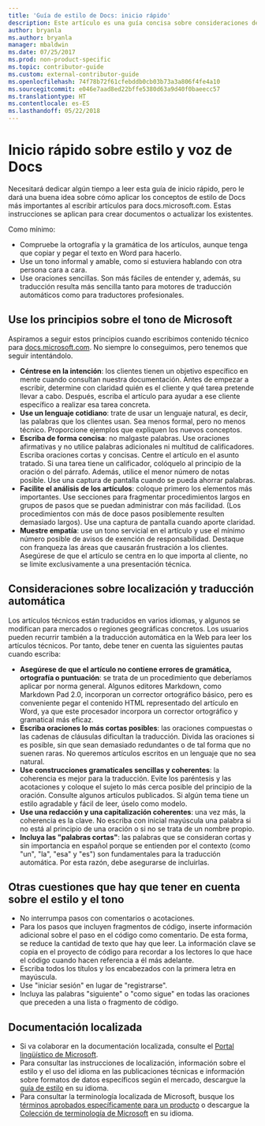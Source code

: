 ```yaml
---
title: 'Guía de estilo de Docs: inicio rápido'
description: Este artículo es una guía concisa sobre consideraciones de estilo, que solo contiene los temas básicos de introducción a docs.microsoft.com.
author: bryanla
ms.author: bryanla
manager: mbaldwin
ms.date: 07/25/2017
ms.prod: non-product-specific
ms.topic: contributor-guide
ms.custom: external-contributor-guide
ms.openlocfilehash: 74f78b72f61cfebddb0cb03b73a3a806f4fe4a10
ms.sourcegitcommit: e046e7aad8ed22bffe5380d63a9d40f0baeecc57
ms.translationtype: HT
ms.contentlocale: es-ES
ms.lasthandoff: 05/22/2018
---
```

# <a name="docs-style-and-voice-quick-start"></a>Inicio rápido sobre estilo y voz de Docs

Necesitará dedicar algún tiempo a leer esta guía de inicio rápido, pero le dará una buena idea sobre cómo aplicar los conceptos de estilo de Docs más importantes al escribir artículos para docs.microsoft.com. Estas instrucciones se aplican para crear documentos o actualizar los existentes.

Como mínimo:

- Compruebe la ortografía y la gramática de los artículos, aunque tenga que copiar y pegar el texto en Word para hacerlo.
- Use un tono informal y amable, como si estuviera hablando con otra persona cara a cara.
- Use oraciones sencillas. Son más fáciles de entender y, además, su traducción resulta más sencilla tanto para motores de traducción automáticos como para traductores profesionales.

## <a name="use-the-microsoft-voice-principles"></a>Use los principios sobre el tono de Microsoft

Aspiramos a seguir estos principios cuando escribimos contenido técnico para [docs.microsoft.com](https://docs.microsoft.com). No siempre lo conseguimos, pero tenemos que seguir intentándolo.

- **Céntrese en la intención**: los clientes tienen un objetivo específico en mente cuando consultan nuestra documentación. Antes de empezar a escribir, determine con claridad quién es el cliente y qué tarea pretende llevar a cabo. Después, escriba el artículo para ayudar a ese cliente específico a realizar esa tarea concreta.
- **Use un lenguaje cotidiano**: trate de usar un lenguaje natural, es decir, las palabras que los clientes usan. Sea menos formal, pero no menos técnico. Proporcione ejemplos que expliquen los nuevos conceptos.
- **Escriba de forma concisa**: no malgaste palabras. Use oraciones afirmativas y no utilice palabras adicionales ni multitud de calificadores. Escriba oraciones cortas y concisas. Centre el artículo en el asunto tratado. Si una tarea tiene un calificador, colóquelo al principio de la oración o del párrafo. Además, utilice el menor número de notas posible. Use una captura de pantalla cuando se pueda ahorrar palabras.
- **Facilite el análisis de los artículos**: coloque primero los elementos más importantes. Use secciones para fragmentar procedimientos largos en grupos de pasos que se puedan administrar con más facilidad. (Los procedimientos con más de doce pasos posiblemente resulten demasiado largos). Use una captura de pantalla cuando aporte claridad.
- **Muestre empatía**: use un tono servicial en el artículo y use el mínimo número posible de avisos de exención de responsabilidad. Destaque con franqueza las áreas que causarán frustración a los clientes. Asegúrese de que el artículo se centra en lo que importa al cliente, no se limite exclusivamente a una presentación técnica.

## <a name="consider-localization-and-machine-translation"></a>Consideraciones sobre localización y traducción automática

Los artículos técnicos están traducidos en varios idiomas, y algunos se modifican para mercados o regiones geográficas concretos. Los usuarios pueden recurrir también a la traducción automática en la Web para leer los artículos técnicos. Por tanto, debe tener en cuenta las siguientes pautas cuando escriba:

- **Asegúrese de que el artículo no contiene errores de gramática, ortografía o puntuación**: se trata de un procedimiento que deberíamos aplicar por norma general. Algunos editores Markdown, como Markdown Pad 2.0, incorporan un corrector ortográfico básico, pero es conveniente pegar el contenido HTML representado del artículo en Word, ya que este procesador incorpora un corrector ortográfico y gramatical más eficaz.
- **Escriba oraciones lo más cortas posibles**: las oraciones compuestas o las cadenas de cláusulas dificultan la traducción. Divida las oraciones si es posible, sin que sean demasiado redundantes o de tal forma que no suenen raras. No queremos artículos escritos en un lenguaje que no sea natural.
- **Use construcciones gramaticales sencillas y coherentes**: la coherencia es mejor para la traducción. Evite los paréntesis y las acotaciones y coloque el sujeto lo más cerca posible del principio de la oración. Consulte algunos artículos publicados. Si algún tema tiene un estilo agradable y fácil de leer, úselo como modelo.
- **Use una redacción y una capitalización coherentes**: una vez más, la coherencia es la clave. No escriba con inicial mayúscula una palabra si no está al principio de una oración o si no se trata de un nombre propio.
- **Incluya las "palabras cortas"**: las palabras que se consideran cortas y sin importancia en español porque se entienden por el contexto (como "un", "la", "esa" y "es") son fundamentales para la traducción automática. Por esta razón, debe asegurarse de incluirlas.

## <a name="other-style-and-voice-issues-to-watch-for"></a>Otras cuestiones que hay que tener en cuenta sobre el estilo y el tono

- No interrumpa pasos con comentarios o acotaciones.
- Para los pasos que incluyen fragmentos de código, inserte información adicional sobre el paso en el código como comentario. De esta forma, se reduce la cantidad de texto que hay que leer. La información clave se copia en el proyecto de código para recordar a los lectores lo que hace el código cuando hacen referencia a él más adelante.
- Escriba todos los títulos y los encabezados con la primera letra en mayúscula.
- Use "iniciar sesión" en lugar de "registrarse".
- Incluya las palabras "siguiente" o "como sigue" en todas las oraciones que preceden a una lista o fragmento de código.

## <a name="localized-documentation"></a>Documentación localizada

- Si va colaborar en la documentación localizada, consulte el [Portal lingüístico de Microsoft](https://www.microsoft.com/Language/Default.aspx).
- Para consultar las instrucciones de localización, información sobre el estilo y el uso del idioma en las publicaciones técnicas e información sobre formatos de datos específicos según el mercado, descargue la [guía de estilo](https://www.microsoft.com/Language/StyleGuides.aspx) en su idioma.
- Para consultar la terminología localizada de Microsoft, busque los [términos aprobados específicamente para un producto](https://www.microsoft.com/Language/Search.aspx) o descargue la [Colección de terminología de Microsoft](https://www.microsoft.com/Language/Terminology.aspx) en su idioma.
